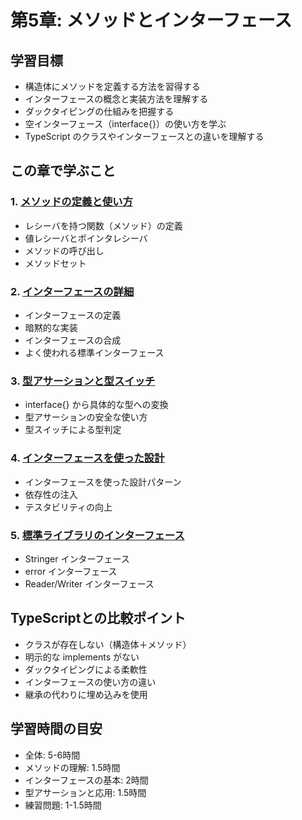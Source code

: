 # 第5章: メソッドとインターフェース

## 学習目標

- 構造体にメソッドを定義する方法を習得する
- インターフェースの概念と実装方法を理解する
- ダックタイピングの仕組みを把握する
- 空インターフェース（interface{}）の使い方を学ぶ
- TypeScript のクラスやインターフェースとの違いを理解する

## この章で学ぶこと

### 1. [メソッドの定義と使い方](./01-methods/README.md)
- レシーバを持つ関数（メソッド）の定義
- 値レシーバとポインタレシーバ
- メソッドの呼び出し
- メソッドセット

### 2. [インターフェースの詳細](./02-interfaces/README.md)
- インターフェースの定義
- 暗黙的な実装
- インターフェースの合成
- よく使われる標準インターフェース

### 3. [型アサーションと型スイッチ](./03-type-assertions/README.md)
- interface{} から具体的な型への変換
- 型アサーションの安全な使い方
- 型スイッチによる型判定

### 4. [インターフェースを使った設計](./04-design-patterns/README.md)
- インターフェースを使った設計パターン
- 依存性の注入
- テスタビリティの向上

### 5. [標準ライブラリのインターフェース](./05-standard-interfaces/README.md)
- Stringer インターフェース
- error インターフェース
- Reader/Writer インターフェース

## TypeScriptとの比較ポイント

- クラスが存在しない（構造体＋メソッド）
- 明示的な implements がない
- ダックタイピングによる柔軟性
- インターフェースの使い方の違い
- 継承の代わりに埋め込みを使用

## 学習時間の目安

- 全体: 5-6時間
- メソッドの理解: 1.5時間
- インターフェースの基本: 2時間
- 型アサーションと応用: 1.5時間
- 練習問題: 1-1.5時間